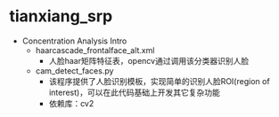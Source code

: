 # tianxiang_srp
- Concentration Analysis Intro
  - haarcascade_frontalface_alt.xml
    - 人脸haar矩阵特征表，opencv通过调用该分类器识别人脸
  - cam_detect_faces.py
    - 该程序提供了人脸识别模板，实现简单的识别人脸ROI(region of interest)，可以在此代码基础上开发其它复杂功能
    - 依赖库：cv2
